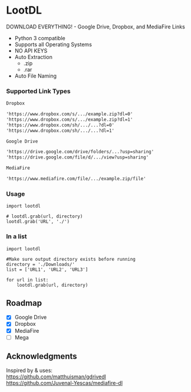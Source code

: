 # LootDL
DOWNLOAD EVERYTHING! - Google Drive, Dropbox, and MediaFire Links

- Python 3 compatible
- Supports all Operating Systems
- NO API KEYS
- Auto Extraction
  - .zip
  - .rar
- Auto File Naming

### Supported Link Types
```txt
Dropbox

'https://www.dropbox.com/s/.../example.zip?dl=0'
'https://www.dropbox.com/s/.../example.zip?dl=1'
'https://www.dropbox.com/sh/.../...?dl=0'
'https://www.dropbox.com/sh/.../...?dl=1'  

Google Drive

'https://drive.google.com/drive/folders/...?usp=sharing'
'https://drive.google.com/file/d/.../view?usp=sharing'

MediaFire

'https://www.mediafire.com/file/.../example.zip/file'
```

### Usage
```python3
import lootdl

# lootdl.grab(url, directory)
lootdl.grab('URL', './')
```
### In a list
```python3
import lootdl

#Make sure output directory exists before running
directory = './Downloads/'
list = ['URL1', 'URL2', 'URL3']

for url in list:
    lootdl.grab(url, directory)
```

## Roadmap
- [X] Google Drive
- [X] Dropbox
- [X] MediaFire
- [ ] Mega
 
## Acknowledgments
Inspired by & uses:<br/>
https://github.com/matthuisman/gdrivedl <br/>
https://github.com/Juvenal-Yescas/mediafire-dl
